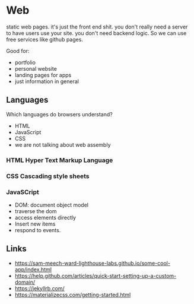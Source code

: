 # Web

static web pages. it's just the front end shit. you don't really need a server to have users use your site. you don't need backend logic. So we can use free services like github pages.

Good for:
 * portfolio 
 * personal website
 * landing pages for apps
 * just information in general

## Languages

Which languages do browsers understand?
  * HTML
  * JavaScript
  * CSS
  * we are not talking about web assembly

### HTML Hyper Text Markup Language
### CSS Cascading style sheets
### JavaSCript

 * DOM: document object model
 * traverse the dom
 * access elements directly
 * Insert new items
 * respond to events.

 ## Links

* https://sam-meech-ward-lighthouse-labs.github.io/some-cool-app/index.html
* https://help.github.com/articles/quick-start-setting-up-a-custom-domain/
* https://jekyllrb.com/
* https://materializecss.com/getting-started.html

